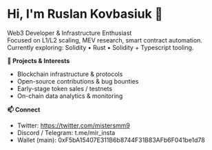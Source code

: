 # Hi, I'm Ruslan Kovbasiuk 👋

Web3 Developer & Infrastructure Enthusiast  
Focused on L1/L2 scaling, MEV research, smart contract automation.  
Currently exploring: Solidity • Rust • Solidity + Typescript tooling.

**🔧 Projects & Interests**
- Blockchain infrastructure & protocols
- Open-source contributions & bug bounties
- Early-stage token sales / testnets
- On-chain data analytics & monitoring

**📫 Connect**
- Twitter: https://twitter.com/mistersmm9  
- Discord / Telegram: t.me/mir_insta  
- Wallet (main): 0xF5bA15407E311B6b8744F31B83AFb6F041be1d78

